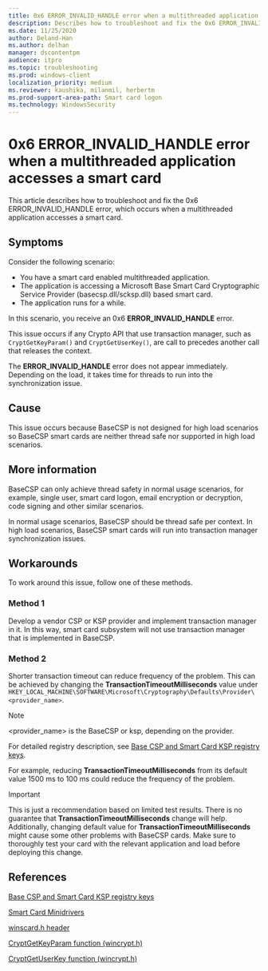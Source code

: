 ```yaml
---
title: 0x6 ERROR_INVALID_HANDLE error when a multithreaded application accesses a smart card
description: Describes how to troubleshoot and fix the 0x6 ERROR_INVALID_HANDLE error, which occurs when a multithreaded application accesses a smart card.
ms.date: 11/25/2020
author: Deland-Han
ms.author: delhan
manager: dscontentpm
audience: itpro
ms.topic: troubleshooting
ms.prod: windows-client
localization_priority: medium
ms.reviewer: kaushika, milanmil, herbertm
ms.prod-support-area-path: Smart card logon
ms.technology: WindowsSecurity
---
```

# 0x6 ERROR_INVALID_HANDLE error when a multithreaded application accesses a smart card

This article describes how to troubleshoot and fix the 0x6 ERROR_INVALID_HANDLE error, which occurs when a multithreaded application accesses a smart card.

## Symptoms

Consider the following scenario:

- You have a smart card enabled multithreaded application.
- The application is accessing a Microsoft Base Smart Card Cryptographic Service Provider (basecsp.dll/scksp.dll) based smart card.
- The application runs for a while.

In this scenario, you receive an 0x6 **ERROR_INVALID_HANDLE** error.

This issue occurs if any Crypto API that use transaction manager, such as `CryptGetKeyParam()` and `CryptGetUserKey()`, are call to precedes another call that releases the context.

The **ERROR_INVALID_HANDLE** error does not appear immediately. Depending on the load, it takes time for threads to run into the synchronization issue.

## Cause

This issue occurs because BaseCSP is not designed for high load scenarios so BaseCSP smart cards are neither thread safe nor supported in high load scenarios.

## More information

BaseCSP can only achieve thread safety in normal usage scenarios, for example, single user, smart card logon, email encryption or decryption, code signing and other similar scenarios.

In normal usage scenarios, BaseCSP should be thread safe per context. In high load scenarios, BaseCSP smart cards will run into transaction manager synchronization issues.

## Workarounds

To work around this issue, follow one of these methods.

### Method 1

Develop a vendor CSP or KSP provider and implement transaction manager in it. In this way, smart card subsystem will not use transaction manager that is implemented in BaseCSP.

### Method 2

Shorter transaction timeout can reduce frequency of the problem. This can be achieved by changing the **TransactionTimeoutMilliseconds** value under `HKEY_LOCAL_MACHINE\SOFTWARE\Microsoft\Cryptography\Defaults\Provider\<provider_name>`.

> [!Note]
> \<provider_name\> is the BaseCSP or ksp, depending on the provider.

For detailed registry description, see [Base CSP and Smart Card KSP registry keys](/windows/security/identity-protection/smart-cards/smart-card-group-policy-and-registry-settings#base-csp-and-smart-card-ksp-registry-keys).

For example, reducing **TransactionTimeoutMilliseconds** from its default value 1500 ms to 100 ms could reduce the frequency of the problem.

> [!Important]
> This is just a recommendation based on limited test results. There is no guarantee that **TransactionTimeoutMilliseconds** change will help. Additionally, changing default value for **TransactionTimeoutMilliseconds** might cause some other problems with BaseCSP cards. Make sure to thoroughly test your card with the relevant application and load before deploying this change.

## References

[Base CSP and Smart Card KSP registry keys](/windows/security/identity-protection/smart-cards/smart-card-group-policy-and-registry-settings#base-csp-and-smart-card-ksp-registry-keys)

[Smart Card Minidrivers](/windows-hardware/drivers/smartcard/smart-card-minidrivers)

[winscard.h header](/windows/win32/api/winscard/)

[CryptGetKeyParam function (wincrypt.h)](/windows/win32/api/wincrypt/nf-wincrypt-cryptgetkeyparam)

[CryptGetUserKey function (wincrypt.h)](/windows/win32/api/wincrypt/nf-wincrypt-cryptgetuserkey)
